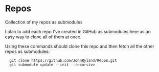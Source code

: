 
# Repos

Collection of my repos as submodules

I plan to add each repo I've created in GitHub as submodules here as an easy way to clone all of them at once.

Using these commands should clone this repo and then fetch all the other repos as submodules:


```
  git clone https://github.com/JohnRyland/Repos.git
  git submodule update --init --recursive
```


